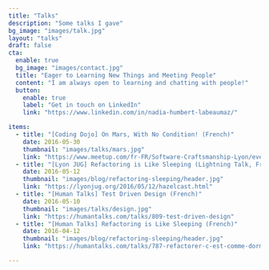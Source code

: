 ```yaml
---
title: "Talks"
description: "Some talks I gave"
bg_image: "images/talk.jpg"
layout: "talks"
draft: false
cta:
  enable: true
  bg_image: "images/contact.jpg"
  title: "Eager to Learning New Things and Meeting People"
  content: "I am always open to learning and chatting with people!"
  button:
    enable: true
    label: "Get in touch on LinkedIn"
    link: "https://www.linkedin.com/in/nadia-humbert-labeaumaz/"

items:
  - title: "[Coding Dojo] On Mars, With No Condition! (French)"
    date: 2016-05-30
    thumbnail: "images/talks/mars.jpg"
    link: "https://www.meetup.com/fr-FR/Software-Craftsmanship-Lyon/events/231037693/"
  - title: "[Lyon JUG] Refactoring is Like Sleeping (Lightning Talk, French)"
    date: 2016-05-12
    thumbnail: "images/blog/refactoring-sleeping/header.jpg"
    link: "https://lyonjug.org/2016/05/12/hazelcast.html"
  - title: "[Human Talks] Test Driven Design (French)"
    date: 2016-05-10
    thumbnail: "images/talks/design.jpg"
    link: "https://humantalks.com/talks/809-test-driven-design"
  - title: "[Human Talks] Refactoring is Like Sleeping (French)"
    date: 2016-04-12
    thumbnail: "images/blog/refactoring-sleeping/header.jpg"
    link: "https://humantalks.com/talks/787-refactorer-c-est-comme-dormir"

---
```

